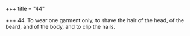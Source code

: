 +++
title = "44"

+++
44. To wear one garment only, to shave the hair of the head, of the beard, and of the body, and to clip the nails.
